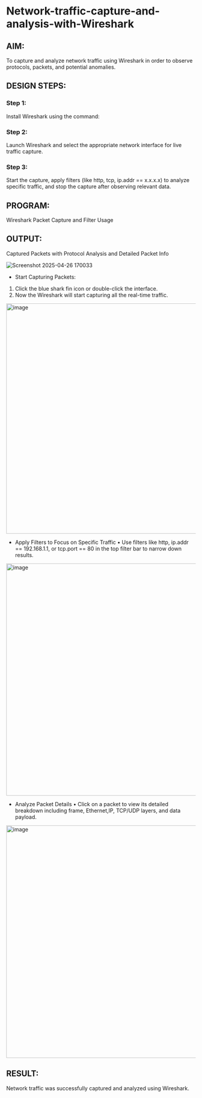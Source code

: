 # Network-traffic-capture-and-analysis-with-Wireshark
## AIM:
To capture and analyze network traffic using Wireshark in order to observe protocols, packets, and potential anomalies.

## DESIGN STEPS:
### Step 1: 
Install Wireshark using the command:

### Step 2:
Launch Wireshark and select the appropriate network interface for live traffic capture.

### Step 3:
Start the capture, apply filters (like http, tcp, ip.addr == x.x.x.x) to analyze specific traffic, and stop the capture after observing relevant data.

## PROGRAM:
Wireshark Packet Capture and Filter Usage

## OUTPUT:
Captured Packets with Protocol Analysis and Detailed Packet Info

![Screenshot 2025-04-26 170033](https://github.com/user-attachments/assets/45dfc37f-c50c-4e44-afbc-25b5558a60d3)

* Start Capturing Packets:
1. Click the blue shark fin icon or double-click the interface.
2. Now the Wireshark will start capturing all the real-time traffic.


<img width="611" alt="image" src="https://github.com/user-attachments/assets/5c32bee0-8e27-4215-8c8f-80ad65f1a42e" />



* Apply Filters to Focus on Specific Traffic
• Use filters like http, ip.addr == 192.168.1.1, or tcp.port == 80 in the top filter bar to narrow down results.

<img width="616" alt="image" src="https://github.com/user-attachments/assets/4e9f201b-790b-423d-a053-7380f66e83a9" />


* Analyze Packet Details
• Click on a packet to view its detailed breakdown including frame, Ethernet,IP, TCP/UDP layers, and data payload.

<img width="617" alt="image" src="https://github.com/user-attachments/assets/1daab503-93fd-436d-ad94-d8ef7efe4c06" />











## RESULT:
Network traffic was successfully captured and analyzed using Wireshark.

